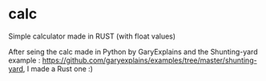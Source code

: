# calc
Simple calculator made in RUST (with float values)

After seing the calc made in Python by GaryExplains and the Shunting-yard example : https://github.com/garyexplains/examples/tree/master/shunting-yard, I made a Rust one :)
